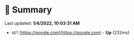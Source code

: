 # 📖 Summary
Last updated: **1/4/2022, 10:03:31 AM**

- `GET` [https://google.com](https://google.com) - **Up** (232ms)
